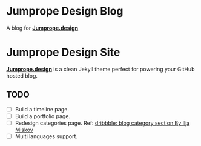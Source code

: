 # Jumprope Design Blog
A blog for **[Jumprope.design](https://jumprope.design)**

# Jumprope Design Site

**[Jumprope.design](https://jumprope.design)** is a clean Jekyll theme perfect for powering your GitHub hosted blog.

## TODO

- [ ] Build a timeline page.
- [ ] Build a portfolio page.
- [ ] Redesign categories page. Ref: [dribbble: blog category section By Ilja Miskov](https://dribbble.com/shots/2274792-Blog-Category-Selection)
- [ ] Multi languages support.
